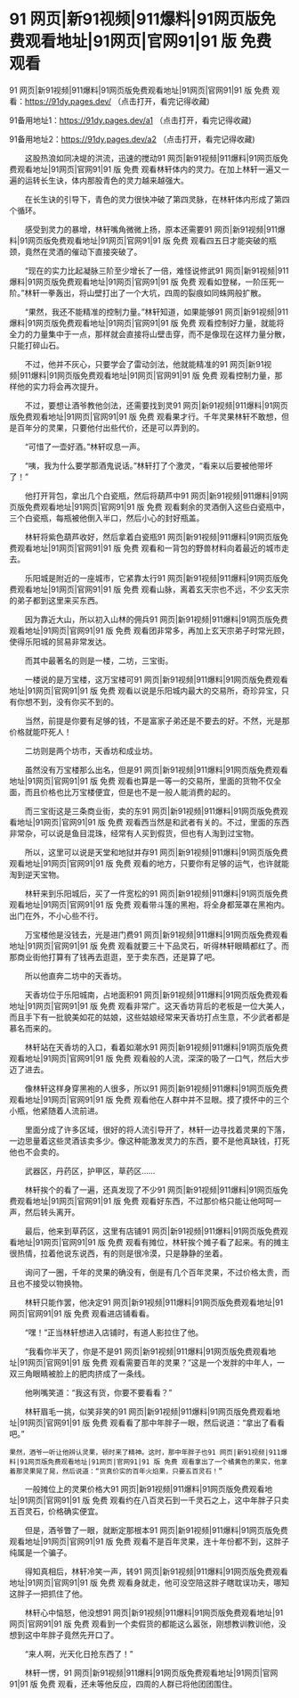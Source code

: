 # 91 网页|新91视频|911爆料|91网页版免费观看地址|91网页|官网91|91 版 免费 观看




91 网页|新91视频|911爆料|91网页版免费观看地址|91网页|官网91|91 版 免费 观看：https://91dy.pages.dev/ （点击打开，看完记得收藏)

91备用地址1：https://91dy.pages.dev/a1   （点击打开，看完记得收藏)

91备用地址2：https://91dy.pages.dev/a2   （点击打开，看完记得收藏)






　　这股热浪如同决堤的洪流，迅速的搅动91 网页|新91视频|911爆料|91网页版免费观看地址|91网页|官网91|91 版 免费 观看林轩体内的灵力。在加上林轩一遍又一遍的运转长生诀，体内那股青色的灵力越来越强大。

　　在长生诀的引导下，青色的灵力很快冲破了第四灵脉，在林轩体内形成了第四个循环。

　　感受到灵力的暴增，林轩嘴角微微上扬，原本还需要91 网页|新91视频|911爆料|91网页版免费观看地址|91网页|官网91|91 版 免费 观看四五日才能突破的瓶颈，竟然在灵酒的催动下直接突破了。

　　“现在的实力比起凝脉三阶至少增长了一倍，难怪说修武91 网页|新91视频|911爆料|91网页版免费观看地址|91网页|官网91|91 版 免费 观看如登梯，一阶压死一阶。”林轩一拳轰出，将山壁打出了一个大坑，四周的裂痕如同蛛网般扩散。

　　“果然，我还不能精准的控制力量。”林轩知道，如果能够91 网页|新91视频|911爆料|91网页版免费观看地址|91网页|官网91|91 版 免费 观看控制好力量，就能将全力的力量集中于一点，那样就会直接将山壁击穿，而不是像现在这样力量分散，只能打碎山石。

　　不过，他并不灰心，只要学会了雷动剑法，他就能精准的91 网页|新91视频|911爆料|91网页版免费观看地址|91网页|官网91|91 版 免费 观看控制力量，那样他的实力将会再次提升。

　　不过，要想让酒爷教他剑法，还需要找到灵91 网页|新91视频|911爆料|91网页版免费观看地址|91网页|官网91|91 版 免费 观看果才行。千年灵果林轩不敢想，但是百年分的灵果，只要他付出些代价，还是可以弄到的。

　　“可惜了一壶好酒。”林轩叹息一声。

　　“咦，我为什么要学那酒鬼说话。”林轩打了个激灵，“看来以后要被他带坏了！”

　　他打开背包，拿出几个白瓷瓶，然后将葫芦中91 网页|新91视频|911爆料|91网页版免费观看地址|91网页|官网91|91 版 免费 观看剩余的灵酒倒入这些白瓷瓶中，三个白瓷瓶，每瓶被他倒入半口，然后小心的封好瓶盖。

　　林轩将紫色葫芦收好，然后拿着白瓷瓶91 网页|新91视频|911爆料|91网页版免费观看地址|91网页|官网91|91 版 免费 观看和一背包的野兽材料向着最近的城市走去。

　　乐阳城是附近的一座城市，它紧靠太行91 网页|新91视频|911爆料|91网页版免费观看地址|91网页|官网91|91 版 免费 观看山脉，离着玄天宗也不远，不少玄天宗的弟子都到这里来买东西。

　　因为靠近大山，所以初入山林的佣兵91 网页|新91视频|911爆料|91网页版免费观看地址|91网页|官网91|91 版 免费 观看团非常多，再加上玄天宗弟子时常光顾，使得乐阳城的贸易非常发达。

　　而其中最著名的则是一楼，二坊，三宝街。

　　一楼说的是万宝楼，这万宝楼可91 网页|新91视频|911爆料|91网页版免费观看地址|91网页|官网91|91 版 免费 观看以说是乐阳城内最大的交易所，奇珍异宝，只有你想不到，没有你买不到的。

　　当然，前提是你要有足够的钱，不是富家子弟还是不要去的好。不然，光是那价格就能吓死人！

　　二坊则是两个坊市，天香坊和成业坊。

　　虽然没有万宝楼那么出名，但是91 网页|新91视频|911爆料|91网页版免费观看地址|91网页|官网91|91 版 免费 观看也算是一等一的交易所，里面的货物不仅全面，而且价格也比万宝楼便宜，但是也不是一般人能消费的起的。

　　而三宝街这是三条商业街，卖的东91 网页|新91视频|911爆料|91网页版免费观看地址|91网页|官网91|91 版 免费 观看西当然是和武者有关的。不过，里面的东西非常杂，可以说是鱼目混珠，经常有人买到假货，但也有人淘到过宝物。

　　所以，这里可以说是天堂和地狱并存91 网页|新91视频|911爆料|91网页版免费观看地址|91网页|官网91|91 版 免费 观看的地方，只要你有足够的运气，也许就能淘到逆天宝物。

　　林轩来到乐阳城后，买了一件宽松的91 网页|新91视频|911爆料|91网页版免费观看地址|91网页|官网91|91 版 免费 观看带斗篷的黑袍，将全身都笼罩在黑袍内。出门在外，不小心些不行。

　　万宝楼他是没钱去，光是进门费91 网页|新91视频|911爆料|91网页版免费观看地址|91网页|官网91|91 版 免费 观看就要三十下品灵石，听得林轩眼睛都红了。而那商业街他打算有了钱再去逛逛，至于卖东西，还是算了吧。

　　所以他直奔二坊中的天香坊。

　　天香坊位于乐阳城南，占地面积91 网页|新91视频|911爆料|91网页版免费观看地址|91网页|官网91|91 版 免费 观看非常广。这天香坊背后的老板是一位大美人，而且手下有一批貌美如花的姑娘，这些姑娘经常来天香坊打点生意，不少武者都是慕名而来的。

　　林轩站在天香坊的入口，看着如潮水91 网页|新91视频|911爆料|91网页版免费观看地址|91网页|官网91|91 版 免费 观看般的人流，深深的吸了一口气，然后大步迈了进去。

　　像林轩这样身穿黑袍的人很多，所以91 网页|新91视频|911爆料|91网页版免费观看地址|91网页|官网91|91 版 免费 观看他在人群中并不显眼。摸了摸怀中的三个小瓶，他紧随着人流前进。

　　里面分成了许多区域，很好的将人流引导开了，林轩一边寻找着灵果的下落，一边思量着这些灵酒该卖多少。像这种能激发灵力的东西，要不是他真缺钱，打死他也不会卖的。

　　武器区，丹药区，护甲区，草药区……

　　林轩挨个的看了一遍，还真发现了不少91 网页|新91视频|911爆料|91网页版免费观看地址|91网页|官网91|91 版 免费 观看好东西，不过那价格只能让他呵呵一声，然后转头离开。

　　最后，他来到草药区，这里有店铺91 网页|新91视频|911爆料|91网页版免费观看地址|91网页|官网91|91 版 免费 观看有摊位，林轩挨个摊子看了起来。有的摊主很热情，拉着他说东说西，有的则是很冷漠，只是静静的坐着。

　　询问了一圈，千年的灵果的确没有，倒是有几个百年灵果，不过价格太贵，而且也不接受以物换物。

　　林轩只能作罢，他决定91 网页|新91视频|911爆料|91网页版免费观看地址|91网页|官网91|91 版 免费 观看进店铺看看。

　　“嘿！”正当林轩想进入店铺时，有道人影拉住了他。

　　“我看你半天了，你是不是91 网页|新91视频|911爆料|91网页版免费观看地址|91网页|官网91|91 版 免费 观看需要百年的灵果？”这是一个发胖的中年人，一双三角眼睛被脸上的肥肉挤成了一条线。

　　他咧嘴笑道：“我这有货，你要不要看看？”

　　林轩眉毛一挑，似笑非笑的91 网页|新91视频|911爆料|91网页版免费观看地址|91网页|官网91|91 版 免费 观看看了那中年胖子一眼，然后说道：“拿出了看看吧。”

    果然，酒爷一听让他辨认灵果，顿时来了精神。这时，那中年胖子也91 网页|新91视频|911爆料|91网页版免费观看地址|91网页|官网91|91 版 免费 观看拿出了一个橘黄色的果实，他拿着那灵果晃了晃，然后说道：“货真价实的百年火焰果，只要五百灵石！”

　　一般摊位上的灵果价格大91 网页|新91视频|911爆料|91网页版免费观看地址|91网页|官网91|91 版 免费 观看约在八百灵石到一千灵石之上，这中年胖子只卖五百灵石，价格确实便宜。

　　但是，酒爷瞥了一眼，就断定那根本91 网页|新91视频|911爆料|91网页版免费观看地址|91网页|官网91|91 版 免费 观看不是百年灵果，连十年份都不到，这胖子纯属是一个骗子。

　　得知真相后，林轩冷笑一声，转91 网页|新91视频|911爆料|91网页版免费观看地址|91网页|官网91|91 版 免费 观看身就走，他可没空陪这胖子瞎耽误功夫，哪知这胖子一把抓住了他。

　　林轩心中恼怒，他没想91 网页|新91视频|911爆料|91网页版免费观看地址|91网页|官网91|91 版 免费 观看到一个卖假货的都能这么嚣张，刚想教训教训他，没想到这中年胖子竟然先开口了。

　　“来人啊，光天化日抢东西了！”

　　林轩一愣，91 网页|新91视频|911爆料|91网页版免费观看地址|91网页|官网91|91 版 免费 观看，还未等他反应，四周的人群已将他团团围住。


